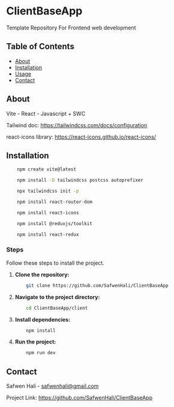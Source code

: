 # ClientBaseApp
Template Repository For Frontend web development

## Table of Contents

- [About](#about)
- [Installation](#installation)
- [Usage](#usage)
- [Contact](#contact)

## About
Vite - React - Javascript + SWC

Tailwind doc: https://tailwindcss.com/docs/configuration

react-icons library: https://react-icons.github.io/react-icons/

## Installation
```sh
    npm create vite@latest

    npm install -D tailwindcss postcss autoprefixer

    npx tailwindcss init -p

    npm install react-router-dom

    npm install react-icons

    npm install @reduxjs/toolkit

    npm install react-redux
```

### Steps

Follow these steps to install the project.

1. **Clone the repository:**
    ```sh
        git clone https://github.com/SafwenHali/ClientBaseApp
    ```

2. **Navigate to the project directory:**
    ```sh
        cd ClientBaseApp/client
    ```

3. **Install dependencies:**
    ```sh
        npm install
    ```

4. **Run the project:**
    ```sh
        npm run dev
    ```

## Contact

Safwen Hali -  safwenhali@gmail.com

Project Link: https://github.com/SafwenHali/ClientBaseApp


